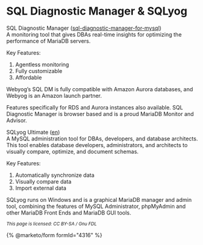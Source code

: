 # SQL Diagnostic Manager & SQLyog

SQL Diagnostic Manager ([sql-diagnostic-manager-for-mysql](https://www.idera.com/productssolutions/sql-diagnostic-manager-for-mysql))\
A monitoring tool that gives DBAs real-time insights for optimizing the performance of MariaDB servers.

Key Features:

1. Agentless monitoring
2. Fully customizable
3. Affordable

Webyog’s SQL DM is fully compatible with Amazon Aurora databases, and Webyog is an Amazon launch partner.

Features specifically for RDS and Aurora instances also available. SQL Diagnostic Manager is browser based and is a proud MariaDB Monitor and Advisor.

SQLyog Ultimate ([en](https://www.webyog.com/en))\
A MySQL administration tool for DBAs, developers, and database architects.\
This tool enables database developers, administrators, and architects to visually compare, optimize, and document schemas.

Key Features:

1. Automatically synchronize data
2. Visually compare data
3. Import external data

SQLyog runs on Windows and is a graphical MariaDB manager and admin tool, combining the features of MySQL Administrator, phpMyAdmin and other MariaDB Front Ends and MariaDB GUI tools.

<sub>_This page is licensed: CC BY-SA / Gnu FDL_</sub>

{% @marketo/form formId="4316" %}
